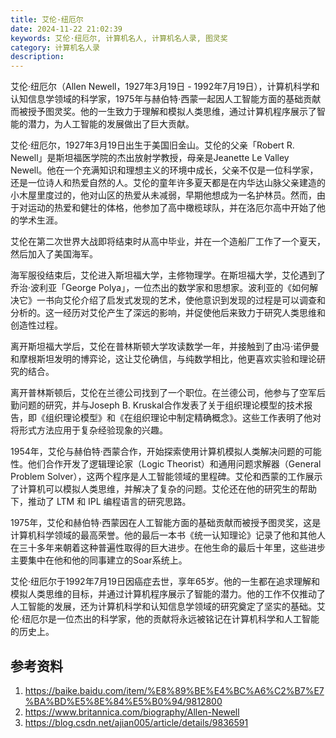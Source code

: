 ```yaml
---
title: 艾伦·纽厄尔
date: 2024-11-22 21:02:39
keywords: 艾伦·纽厄尔, 计算机名人, 计算机名人录, 图灵奖
category: 计算机名人录
description: 
---
```


艾伦·纽厄尔（Allen Newell，1927年3月19日 - 1992年7月19日），计算机科学和认知信息学领域的科学家，1975年与赫伯特·西蒙一起因人工智能方面的基础贡献而被授予图灵奖。他的一生致力于理解和模拟人类思维，通过计算机程序展示了智能的潜力，为人工智能的发展做出了巨大贡献。

艾伦·纽厄尔，1927年3月19日出生于美国旧金山。艾伦的父亲「Robert R. Newell」是斯坦福医学院的杰出放射学教授，母亲是Jeanette Le Valley Newell。他在一个充满知识和理想主义的环境中成长，父亲不仅是一位科学家，还是一位诗人和热爱自然的人。艾伦的童年许多夏天都是在内华达山脉父亲建造的小木屋里度过的，他对山区的热爱从未减弱，早期他想成为一名护林员。然而，由于对运动的热爱和健壮的体格，他参加了高中橄榄球队，并在洛厄尔高中开始了他的学术生涯。

艾伦在第二次世界大战即将结束时从高中毕业，并在一个造船厂工作了一个夏天，然后加入了美国海军。

海军服役结束后，艾伦进入斯坦福大学，主修物理学。在斯坦福大学，艾伦遇到了乔治·波利亚「George Polya」，一位杰出的数学家和思想家。波利亚的《如何解决它》一书向艾伦介绍了启发式发现的艺术，使他意识到发现的过程是可以调查和分析的。这一经历对艾伦产生了深远的影响，并促使他后来致力于研究人类思维和创造性过程。

离开斯坦福大学后，艾伦在普林斯顿大学攻读数学一年，并接触到了由冯·诺伊曼和摩根斯坦发明的博弈论，这让艾伦确信，与纯数学相比，他更喜欢实验和理论研究的结合。

离开普林斯顿后，艾伦在兰德公司找到了一个职位。在兰德公司，他参与了空军后勤问题的研究，并与Joseph B. Kruskal合作发表了关于组织理论模型的技术报告，即《组织理论模型》和《在组织理论中制定精确概念》。这些工作表明了他对将形式方法应用于复杂经验现象的兴趣。

1954年，艾伦与赫伯特·西蒙合作，开始探索使用计算机模拟人类解决问题的可能性。他们合作开发了逻辑理论家（Logic Theorist）和通用问题求解器（General Problem Solver），这两个程序是人工智能领域的里程碑。艾伦和西蒙的工作展示了计算机可以模拟人类思维，并解决了复杂的问题。艾伦还在他的研究生的帮助下，推动了 LTM 和 IPL 编程语言的研究思路。

1975年，艾伦和赫伯特·西蒙因在人工智能方面的基础贡献而被授予图灵奖，这是计算机科学领域的最高荣誉。他的最后一本书《统一认知理论》记录了他和其他人在三十多年来朝着这种普遍性取得的巨大进步。在他生命的最后十年里，这些进步主要集中在他和他的同事建立的Soar系统上。

艾伦·纽厄尔于1992年7月19日因癌症去世，享年65岁。他的一生都在追求理解和模拟人类思维的目标，并通过计算机程序展示了智能的潜力。他的工作不仅推动了人工智能的发展，还为计算机科学和认知信息学领域的研究奠定了坚实的基础。艾伦·纽厄尔是一位杰出的科学家，他的贡献将永远被铭记在计算机科学和人工智能的历史上。

## 参考资料
1. https://baike.baidu.com/item/%E8%89%BE%E4%BC%A6%C2%B7%E7%BA%BD%E5%8E%84%E5%B0%94/9812800
2. https://www.britannica.com/biography/Allen-Newell
3. https://blog.csdn.net/ajian005/article/details/9836591